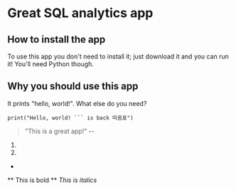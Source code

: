 # Great SQL analytics app

## How to install the app

To use this app you don't need to install it; just download it and you can run it!
You'll need Python though.

##  Why you should use this app

It prints "hello, world!". What else do you need?

```
print("Hello, world! ``` is back 따옴표")
```

> "This is a great app!" --

1.
2.
-
** This is bold **
_This is italics_

